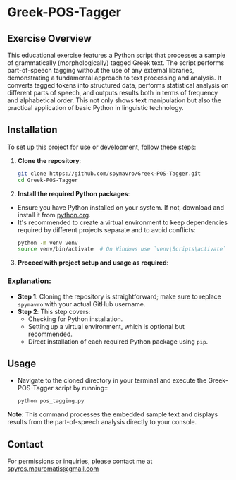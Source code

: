 # Greek-POS-Tagger

## Exercise Overview
This educational exercise features a Python script that processes a sample of grammatically (morphologically) tagged Greek text. The script performs part-of-speech tagging without the use of any external libraries, demonstrating a fundamental approach to text processing and analysis. It converts tagged tokens into structured data, performs statistical analysis on different parts of speech, and outputs results both in terms of frequency and alphabetical order. This not only shows text manipulation but also the practical application of basic Python in linguistic technology.

## Installation
To set up this project for use or development, follow these steps:

1. **Clone the repository**:
   ```bash
   git clone https://github.com/spymavro/Greek-POS-Tagger.git
   cd Greek-POS-Tagger
2. **Install the required Python packages**:

- Ensure you have Python installed on your system. If not, download and install it from [python.org](https://www.python.org/downloads/).
- It's recommended to create a virtual environment to keep dependencies required by different projects separate and to avoid conflicts:
  ```bash
  python -m venv venv
  source venv/bin/activate  # On Windows use `venv\Scripts\activate`

3. **Proceed with project setup and usage as required**:
### Explanation:
- **Step 1**: Cloning the repository is straightforward; make sure to replace `spymavro` with your actual GitHub username.
- **Step 2**: This step covers:
  - Checking for Python installation.
  - Setting up a virtual environment, which is optional but recommended.
  - Direct installation of each required Python package using `pip`.

## Usage
- Navigate to the cloned directory in your terminal and execute the Greek-POS-Tagger script by running:: 
  ```bash
  python pos_tagging.py 

**Note**: This command processes the embedded sample text and displays results from the part-of-speech analysis directly to your console.

## Contact
For permissions or inquiries, please contact me at spyros.mauromatis@gmail.com



